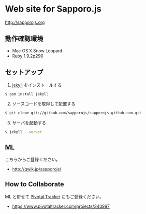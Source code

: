 # Web site for Sapporo.js

http://sapporojs.org

## 動作確認環境

* Mac OS X Snow Leopard
* Ruby 1.9.2p290

## セットアップ

1) [jekyll]( http://jekyllrb.com/ ) をインストールする

```sh
$ gem install jekyll
```

2) ソースコードを取得して配置する

```sh
$ git clone git://github.com/sapporojs/sapporojs.github.com.git
```

3) サーバを起動する

```sh
$ jekyll --server
```

## ML

こちらからご登録ください。

* http://qwik.jp/sapporojs/

## How to Collaborate

ML と併せて [Pivotal Tracker]( https://www.pivotaltracker.com ) にもご登録ください。

* https://www.pivotaltracker.com/projects/340997
